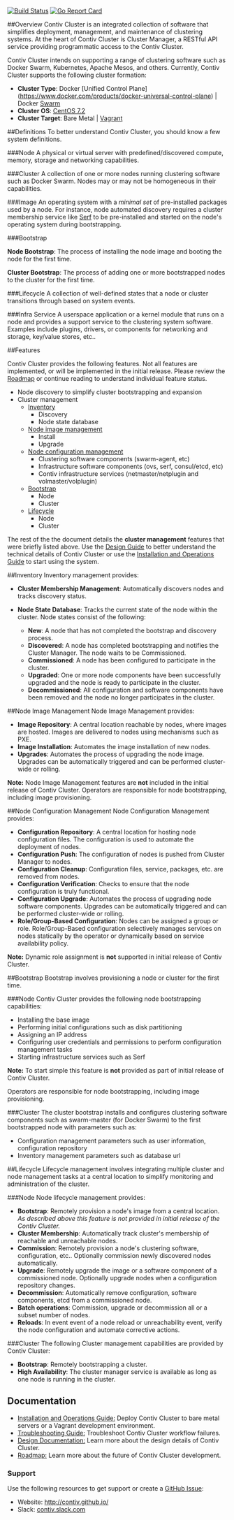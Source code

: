 [![Build Status](http://contiv.ngrok.io/view/Cluster%20CI/job/Cluster%20Push%20Build%20Master/badge/icon)](http://contiv.ngrok.io/view/Cluster%20CI/job/Cluster%20Push%20Build%20Master/) [![Go Report Card](https://goreportcard.com/badge/github.com/contiv/cluster/management/src)](https://goreportcard.com/report/github.com/contiv/cluster/management/src)

##Overview
Contiv Cluster is an integrated collection of software that simplifies deployment, management, and maintenance
of clustering systems. At the heart of Contiv Cluster is Cluster Manager, a RESTful API service providing
programmatic access to the Contiv Cluster.

Contiv Cluster intends on supporting a range of clustering software such as Docker Swarm, Kubernetes,
Apache Mesos, and others. Currently, Contiv Cluster supports the following cluster formation:

* **Cluster Type**: Docker [Unified Control Plane]
(https://www.docker.com/products/docker-universal-control-plane) | Docker [Swarm](https://docs.docker.com/swarm/)
* **Cluster OS**: [CentOS 7.2](https://www.centos.org/)
* **Cluster Target**: Bare Metal | [Vagrant](https://www.vagrantup.com/)

##Definitions
To better understand Contiv Cluster, you should know a few system definitions.

###Node
A physical or virtual server with predefined/discovered compute, memory, storage
and networking capabilities.

###Cluster
A collection of one or more nodes running clustering software such as Docker Swarm.
Nodes may or may not be homogeneous in their capabilities.

###Image
An operating system with a *minimal set* of pre-installed packages used by a node. For instance,
node automated discovery requires a cluster membership service like [Serf](https://www.serfdom.io/)
to be pre-installed and started on the node's operating system during bootstrapping.

###Bootstrap

**Node Bootstrap**: The process of installing the node image and booting the node for the first time.

**Cluster Bootstrap**: The process of adding one or more bootstrapped nodes to the cluster for the first time.

###Lifecycle
A collection of well-defined states that a node or cluster transitions through based on system events.

###Infra Service
A userspace application or a kernel module that runs on a node and provides a support service to
the clustering system software. Examples include plugins, drivers, or components for networking
and storage, key/value stores, etc..

##Features

Contiv Cluster provides the following features. Not all features are implemented, or will be
implemented in the initial release. Please review the [Roadmap](management/ROADMAP.md) or
continue reading to understand individual feature status.
- Node discovery to simplify cluster bootstrapping and expansion
- Cluster management
  - [Inventory](#inventory)
    - Discovery
    - Node state database
  - [Node image management](#node-image-management)
    - Install
    - Upgrade
  - [Node configuration management](#node-configuration-management)
    - Clustering software components (swarm-agent, etc)
    - Infrastructure software components (ovs, serf, consul/etcd, etc)
    - Contiv infrastructure services (netmaster/netplugin and volmaster/volplugin)
  - [Bootstrap](#bootstrap-1)
    - Node
    - Cluster
  - [Lifecycle](#lifecycle-1)
    - Node
    - Cluster

The rest of the the document details the **cluster management** features that were
briefly listed above. Use the [Design Guide](management/DESIGN.md) to better understand the
technical details of Contiv Cluster or use the [Installation and Operations Guide](management/README.md)
to start using the system.

##Inventory
Inventory management provides:
- **Cluster Membership Management**: Automatically discovers nodes and tracks discovery status.
- **Node State Database**: Tracks the current state of the node within the cluster.
Node states consist of the following:

  - **New**: A node that has not completed the bootstrap and discovery process.
  - **Discovered**: A node has completed bootstrapping and notifies the Cluster Manager. The node waits to be Commissioned.
  - **Commissioned**: A node has been configured to participate in the cluster.
  - **Upgraded**: One or more node components have been successfully upgraded and the node is ready to participate in the cluster.
  - **Decommissioned**: All configuration and software components have been removed and the node no longer participates in the cluster.

##Node Image Management
Node Image Management provides:
- **Image Repository**: A central location reachable by nodes, where images are hosted. Images are delivered to nodes using mechanisms such as PXE.
- **Image Installation**: Automates the image installation of new nodes.
- **Upgrades**: Automates the process of upgrading the node image. Upgrades can be automatically triggered and can be performed cluster-wide or rolling.

**Note:** Node Image Management features are **not** included in the initial release of Contiv Cluster.
Operators are responsible for node bootstrapping, including image provisioning.

##Node Configuration Management
Node Configuration Management provides:
- **Configuration Repository**: A central location for hosting node configuration files.
The configuration is used to automate the deployment of nodes.
- **Configuration Push**: The configuration of nodes is pushed from Cluster Manager to nodes.
- **Configuration Cleanup**: Configuration files, service, packages, etc. are removed from nodes.
- **Configuration Verification**: Checks to ensure that the node configuration is truly functional.
- **Configuration Upgrade**: Automates the process of upgrading node software components.
Upgrades can be automatically triggered and can be performed cluster-wide or rolling.
- **Role/Group-Based Configuration**: Nodes can be assigned a group or role.
Role/Group-Based configuration selectively manages services on nodes statically by the
operator or dynamically based on service availability policy.

**Note:** Dynamic role assignment is **not** supported in initial release of Contiv Cluster.

##Bootstrap
Bootstrap involves provisioning a node or cluster for the first time.

###Node
Contiv Cluster provides the following node bootstrapping capabilities:
- Installing the base image
- Performing initial configurations such as disk partitioning
- Assigning an IP address
- Configuring user credentials and permissions to perform configuration management tasks
- Starting infrastructure services such as Serf
 
**Note:** To start simple this feature is **not** provided as part of initial release of Contiv Cluster.

Operators are responsible for node bootstrapping, including image provisioning.

###Cluster
The cluster bootstrap installs and configures clustering software components such as swarm-master
(for Docker Swarm) to the first bootstrapped node with parameters such as:
- Configuration management parameters such as user information, configuration repository
- Inventory management parameters such as database url

##Lifecycle
Lifecycle management involves integrating multiple cluster and node management tasks at a
central location to simplify monitoring and administration of the cluster.
 
###Node
Node lifecycle management provides:
- **Bootstrap**: Remotely provision a node's image from a central location. *As described
above this feature is not provided in initial release of the Contiv Cluster.*
- **Cluster Membership**: Automatically track cluster's membership of reachable and unreachable nodes.
- **Commission**: Remotely provision a node's clustering software, configuration, etc..
Optionally commission newly discovered nodes automatically.
- **Upgrade**: Remotely upgrade the image or a software component of a commissioned node.
Optionally upgrade nodes when a configuration repository changes.
- **Decommission**: Automatically remove configuration, software components, etcd from a commissioned node.
- **Batch operations**: Commission, upgrade or decommission all or a subset number of nodes.
- **Reloads**: In event event of a node reload or unreachability event, verify the node configuration
and automate corrective actions.

###Cluster
The following Cluster management capabilities are provided by Contiv Cluster:
- **Bootstrap**: Remotely bootstrapping a cluster.
- **High Availability**: The cluster manager service is available as long as one node is running
in the cluster.

## Documentation

* [Installation and Operations Guide:](management/README.md) Deploy Contiv Cluster to bare metal servers
or a Vagrant development environment.
* [Troubleshooting Guide:](management/troubleshoot.md) Troubleshoot Contiv Cluster workflow failures.
* [Design Documentation:](management/DESIGN.md) Learn more about the design details of
Contiv Cluster.
* [Roadmap:](management/ROADMAP.md) Learn more about the future of Contiv Cluster development.

### Support

Use the following resources to get support or create a [GitHub Issue](https://github.com/contiv/cluster/issues):

- Website: http://contiv.github.io/
- Slack: [contiv.slack.com](https://contiv.slack.com/)
